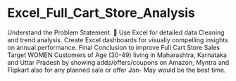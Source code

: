 # Excel_Full_Cart_Store_Analysis
Understand the Problem Statement.  Use Excel for detailed data Cleaning and trend analysis. 
Create Excel dashboards for visually compelling insights on annual performance. 
Final Conclusion to improve Full Cart Store Sales Target WOMEN Customers of Age (30-49) living in Maharashtra, Karnataka and Uttar Pradesh by showing adds/offers/coupons on Amazon, Myntra and Flipkart also for any planned sale or offer Jan- May would be the best time.

